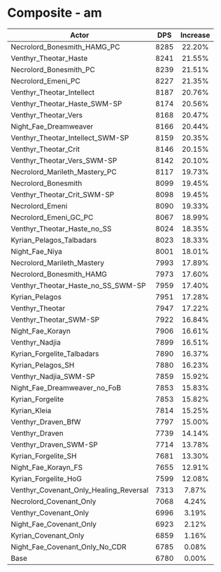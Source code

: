 # Composite - am
| Actor | DPS | Increase |
|---|:---:|:---:|
|Necrolord_Bonesmith_HAMG_PC|8285|22.20%|
|Venthyr_Theotar_Haste|8241|21.55%|
|Necrolord_Bonesmith_PC|8239|21.51%|
|Necrolord_Emeni_PC|8227|21.35%|
|Venthyr_Theotar_Intellect|8187|20.76%|
|Venthyr_Theotar_Haste_SWM-SP|8174|20.56%|
|Venthyr_Theotar_Vers|8168|20.47%|
|Night_Fae_Dreamweaver|8166|20.44%|
|Venthyr_Theotar_Intellect_SWM-SP|8159|20.35%|
|Venthyr_Theotar_Crit|8146|20.15%|
|Venthyr_Theotar_Vers_SWM-SP|8142|20.10%|
|Necrolord_Marileth_Mastery_PC|8117|19.73%|
|Necrolord_Bonesmith|8099|19.45%|
|Venthyr_Theotar_Crit_SWM-SP|8098|19.45%|
|Necrolord_Emeni|8090|19.33%|
|Necrolord_Emeni_GC_PC|8067|18.99%|
|Venthyr_Theotar_Haste_no_SS|8024|18.35%|
|Kyrian_Pelagos_Talbadars|8023|18.33%|
|Night_Fae_Niya|8001|18.01%|
|Necrolord_Marileth_Mastery|7993|17.89%|
|Necrolord_Bonesmith_HAMG|7973|17.60%|
|Venthyr_Theotar_Haste_no_SS_SWM-SP|7959|17.40%|
|Kyrian_Pelagos|7951|17.28%|
|Venthyr_Theotar|7947|17.22%|
|Venthyr_Theotar_SWM-SP|7922|16.84%|
|Night_Fae_Korayn|7906|16.61%|
|Venthyr_Nadjia|7899|16.51%|
|Kyrian_Forgelite_Talbadars|7890|16.37%|
|Kyrian_Pelagos_SH|7880|16.23%|
|Venthyr_Nadjia_SWM-SP|7859|15.92%|
|Night_Fae_Dreamweaver_no_FoB|7853|15.83%|
|Kyrian_Forgelite|7853|15.82%|
|Kyrian_Kleia|7814|15.25%|
|Venthyr_Draven_BfW|7797|15.00%|
|Venthyr_Draven|7739|14.14%|
|Venthyr_Draven_SWM-SP|7714|13.78%|
|Kyrian_Forgelite_SH|7681|13.30%|
|Night_Fae_Korayn_FS|7655|12.91%|
|Kyrian_Forgelite_HoG|7599|12.08%|
|Venthyr_Covenant_Only_Healing_Reversal|7313|7.87%|
|Necrolord_Covenant_Only|7068|4.24%|
|Venthyr_Covenant_Only|6996|3.19%|
|Night_Fae_Covenant_Only|6923|2.12%|
|Kyrian_Covenant_Only|6859|1.16%|
|Night_Fae_Covenant_Only_No_CDR|6785|0.08%|
|Base|6780|0.00%|
